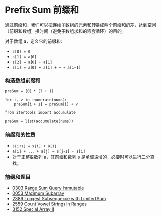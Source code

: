 # Prefix Sum 前缀和

通过前缀和，我们可以把连续子数组的元素和转换成两个前缀和的差，达到空间（前缀和数组）换时间（避免子数组求和的嵌套循环）的目的。

对于数组 a，定义它的前缀和:

- `s[0] = 0`
- `s[1] = a[0]`
- `s[2] = a[0] + a[1]`
- `s[i] = a[0] + a[1] + ⋯ + a[i−1]`

### 构造数组前缀和
```
preSum = [0] * (l + 1)

for i, v in enumerate(nums):
    preSum[i + 1] = preSum[i] + v
```
```
from itertools import accumulate

preSum = list(accumulate(nums))
```

### 前缀和的性质
- `s[i+1] = s[i] + a[i]`
- `a[i] + ... + a[j] = s[j+1] - s[i]`
- 对于正整数数列 a，其前缀和数列 s 是单调递增的，必要时可以进行二分查找。

### 前缀和题目
- [0303 Range Sum Query Immutable](https://leetcode.com/problems/range-sum-query-immutable/)
- [0053 Maximum Subarray](https://leetcode.com/problems/maximum-subarray/)
- [2389 Longest Subsequence with Limited Sum](https://leetcode.com/problems/longest-subsequence-with-limited-sum/)
- [2559 Count Vowel Strings in Ranges](https://leetcode.com/problems/count-vowel-strings-in-ranges/description/)
- [3152 Special Array II](https://leetcode.com/problems/special-array-ii/)